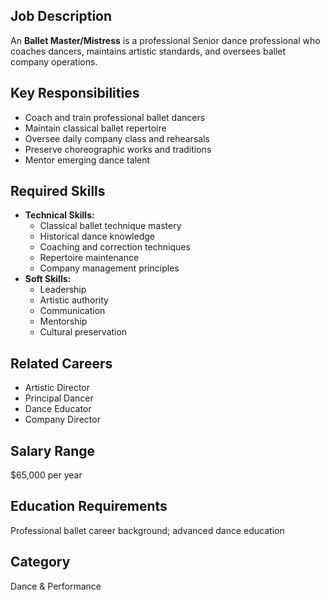 ## Job Description
An **Ballet Master/Mistress** is a professional Senior dance professional who coaches dancers, maintains artistic standards, and oversees ballet company operations.

## Key Responsibilities
- Coach and train professional ballet dancers
- Maintain classical ballet repertoire
- Oversee daily company class and rehearsals
- Preserve choreographic works and traditions
- Mentor emerging dance talent

## Required Skills
- **Technical Skills:**
  - Classical ballet technique mastery
  - Historical dance knowledge
  - Coaching and correction techniques
  - Repertoire maintenance
  - Company management principles
- **Soft Skills:**
  - Leadership
  - Artistic authority
  - Communication
  - Mentorship
  - Cultural preservation

## Related Careers
- Artistic Director
- Principal Dancer
- Dance Educator
- Company Director

## Salary Range
$65,000 per year

## Education Requirements
Professional ballet career background; advanced dance education

## Category
Dance & Performance
